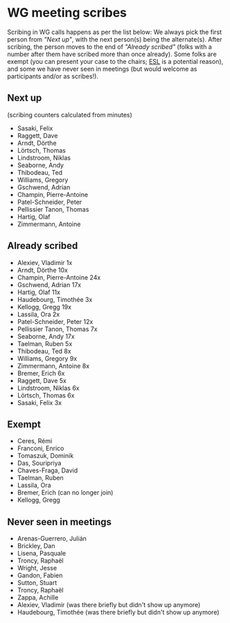 # WG meeting scribes

Scribing in WG calls happens as per the list below: We always pick the first person from *"Next up"*, with the next person(s) being the alternate(s). After scribing, the person moves to the end of *"Already scribed"* (folks with a number after them have scribed more than once already). Some folks are exempt (you can present your case to the chairs; [ESL](https://en.wikipedia.org/wiki/English_as_a_second_or_foreign_language) is a potential reason), and some we have never seen in meetings (but would welcome as participants and/or as scribes!).

## Next up

(scribing counters calculated from minutes)

- Sasaki, Felix
- Raggett, Dave
- Arndt, Dörthe
- Lörtsch, Thomas
- Lindstroom, Niklas
- Seaborne, Andy
- Thibodeau, Ted
- Williams, Gregory
- Gschwend, Adrian
- Champin, Pierre-Antoine
- Patel-Schneider, Peter
- Pellissier Tanon, Thomas
- Hartig, Olaf
- Zimmermann, Antoine


## Already scribed 
- Alexiev, Vladimir  1x
- Arndt, Dörthe  10x
- Champin, Pierre-Antoine  24x
- Gschwend, Adrian  17x
- Hartig, Olaf  11x
- Haudebourg, Timothée  3x
- Kellogg, Gregg  19x
- Lassila, Ora  2x
- Patel-Schneider, Peter  12x
- Pellissier Tanon, Thomas  7x
- Seaborne, Andy  17x
- Taelman, Ruben  5x
- Thibodeau, Ted  8x
- Williams, Gregory  9x
- Zimmermann, Antoine  8x
- Bremer, Erich 6x
- Raggett, Dave 5x
- Lindstroom, Niklas 6x
- Lörtsch, Thomas 6x
- Sasaki, Felix 3x


## Exempt
- Ceres, Rémi  
- Franconi, Enrico  
- Tomaszuk, Dominik  
- Das, Souripriya  
- Chaves-Fraga, David
- Taelman, Ruben
- Lassila, Ora
- Bremer, Erich (can no longer join)
- Kellogg, Gregg

## Never seen in meetings
- Arenas-Guerrero, Julián  
- Brickley, Dan  
- Lisena, Pasquale  
- Troncy, Raphaël  
- Wright, Jesse 
- Gandon, Fabien
- Sutton, Stuart
- Troncy, Raphaël
- Zappa, Achille
- Alexiev, Vladimir (was there briefly but didn't show up anymore)
- Haudebourg, Timothée (was there briefly but didn't show up anymore)

